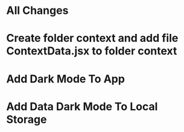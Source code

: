 # All Changes 
# Create folder context and add file ContextData.jsx to folder context
# Add Dark Mode To App
# Add Data Dark Mode To Local Storage 
